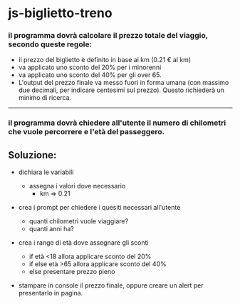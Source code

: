 # js-biglietto-treno

### il programma dovrà calcolare il prezzo totale del viaggio, secondo queste regole:

- il prezzo del biglietto è definito in base ai km (0.21 € al km)
- va applicato uno sconto del 20% per i minorenni
- va applicato uno sconto del 40% per gli over 65.
- L'output del prezzo finale va messo fuori in forma umana (con massimo due decimali, per indicare centesimi sul prezzo). Questo richiederà un minimo di ricerca.

---

### il programma dovrà chiedere all'utente il numero di chilometri che vuole percorrere e l'età del passeggero.

## Soluzione:

- dichiara le variabili
    - assegna i valori dove necessario
        - km => 0.21

- crea i prompt per chiedere i quesiti necessari all'utente
    - quanti chilometri vuole viaggiare?
    - quanti anni ha?

- crea i range di età dove assegnare gli sconti
    - if età <18 allora applicare sconto del 20%
    - if else età >65 allora applicare sconto del 40%
    - else presentare prezzo pieno

- stampare in console il prezzo finale, oppure creare un alert per presentarlo in pagina.